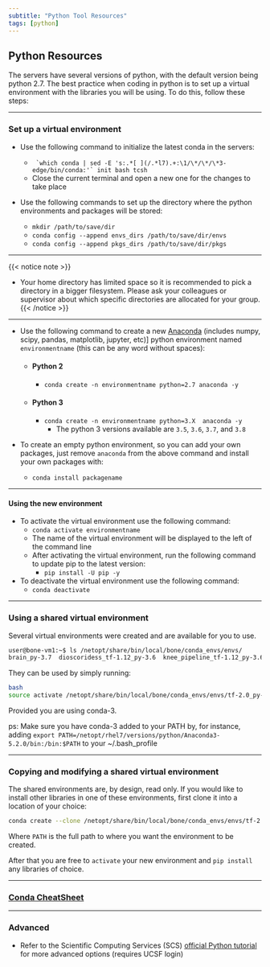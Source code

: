```yaml
---
subtitle: "Python Tool Resources"
tags: [python]
---
```


## Python Resources 

The servers have several versions of python, with the default version being python 2.7. The best practice when coding in python is to set up a virtual environment with the libraries you will be using. To do this, follow these steps:

---

### Set up a virtual environment

- Use the following command to initialize the latest conda in the servers:
  - `` `which conda | sed -E 's:.*[ ](/.*l7).+:\1/\*/\*/\*3-edge/bin/conda:'` init bash tcsh``
  - Close the current terminal and open a new one for the changes to take place

- Use the following commands to set up the directory where the python environments and packages will be stored:
  - `mkdir /path/to/save/dir`
  - `conda config --append envs_dirs /path/to/save/dir/envs`
  - `conda config --append pkgs_dirs /path/to/save/dir/pkgs`

---

{{< notice note >}}

- Your home directory has limited space so it is recommended to pick a directory in a bigger filesystem. Please ask your colleagues or supervisor about which specific directories are allocated for your group.
{{< /notice >}}

---

- Use the following command to create a new [Anaconda] (includes numpy, scipy, pandas, matplotlib, jupyter, etc)] python environment named `environmentname` (this can be any word without spaces):

  - #### Python 2
    - `conda create -n environmentname python=2.7 anaconda -y`

  - #### Python 3
    - `conda create -n environmentname python=3.X  anaconda -y`
      - The python 3 versions available are `3.5`, `3.6`, `3.7`, and `3.8`

- To create an empty python environment, so you can add your own packages, just remove `anaconda` from the above command and install your own packages with:
  - `conda install packagename`

---

#### Using the new environment

- To activate the virtual environment use the following command:
  - `conda activate environmentname`
  - The name of the virtual environment will be displayed to the left of the command line
  - After activating the virtual environment, run the following command to update pip to the latest version:
    - `pip install -U pip -y`
- To deactivate the virtual environment use the following command:
  - `conda deactivate`

---
### Using a shared virtual environment

Several virtual environments were created and are available for you to use. 

```sh
user@bone-vm1:~$ ls /netopt/share/bin/local/bone/conda_envs/envs/
brain_py-3.7  dioscoridess_tf-1.12_py-3.6  knee_pipeline_tf-1.12_py-3.6  pytorch  tf-2.0_py-3.6
```

They can be used by simply running:

```sh
bash
source activate /netopt/share/bin/local/bone/conda_envs/envs/tf-2.0_py-3.6
```
Provided you are using conda-3.

ps: Make sure you have conda-3 added to your PATH by, for instance, adding `export PATH=/netopt/rhel7/versions/python/Anaconda3-5.2.0/bin:/bin:$PATH` to your ~/.bash_profile

---
### Copying and modifying a shared virtual environment

The shared environments are, by design, read only. If you would like to install other libraries in one of these environments, first clone it into a location of your choice:

```sh
conda create --clone /netopt/share/bin/local/bone/conda_envs/envs/tf-2.0_py-3.6 --prefix PATH
```

Where `PATH` is the full path to where you want the environment to be created.

After that you are free to `activate` your new environment and `pip install` any libraries of choice.

---

### [Conda CheatSheet][condacheat]

---

### Advanced

- Refer to the Scientific Computing Services (SCS) [official Python tutorial][scspython] for more advanced options (requires UCSF login)

<!-- Links -->
[anaconda]: https://www.anaconda.com/open-source
[condacheat]: /materials/conda-cheatsheet.pdf
[scspython]: https://wiki.radiology.ucsf.edu/bin/view/SCS/Tutorials/PythonIntro/
